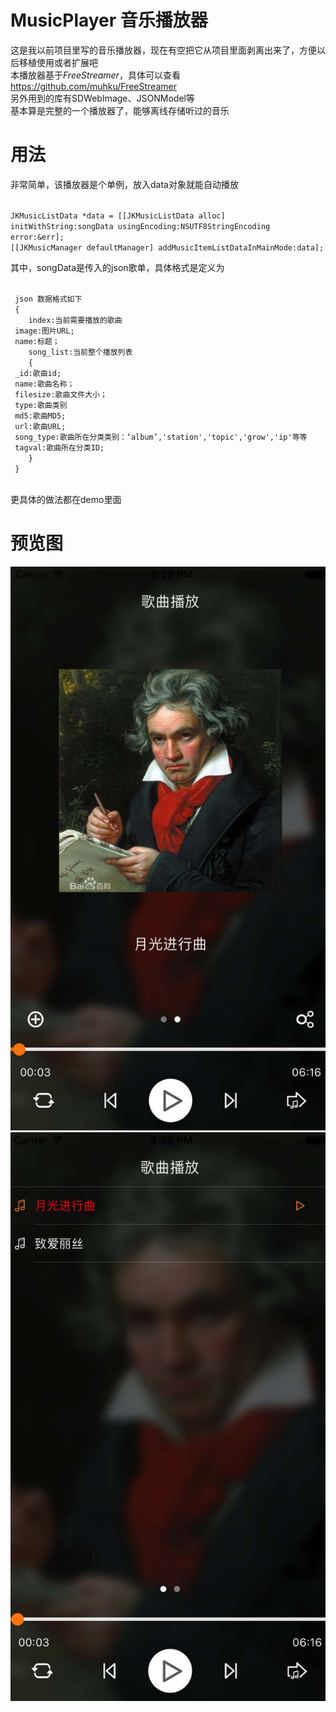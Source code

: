 # MusicPlayer 音乐播放器
这是我以前项目里写的音乐播放器，现在有空把它从项目里面剥离出来了，方便以后移植使用或者扩展吧    
本播放器基于*FreeStreamer*，具体可以查看<https://github.com/muhku/FreeStreamer>  
另外用到的库有SDWebImage、JSONModel等   
基本算是完整的一个播放器了，能够离线存储听过的音乐   
# 用法
非常简单，该播放器是个单例，放入data对象就能自动播放
<p><code>
JKMusicListData *data = [[JKMusicListData alloc] initWithString:songData usingEncoding:NSUTF8StringEncoding error:&err];
[[JKMusicManager defaultManager] addMusicItemListDataInMainMode:data];
</code><p>
其中，songData是传入的json歌单，具体格式是定义为
 <p><code>
 json 数据格式如下
 {
	index:当前需要播放的歌曲
 image:图片URL;
 name:标题；
	song_list:当前整个播放列表
	{
 _id:歌曲id;
 name:歌曲名称；
 filesize:歌曲文件大小；
 type:歌曲类别
 md5:歌曲MD5;
 url:歌曲URL;
 song_type:歌曲所在分类类别：‘album’,'station','topic','grow','ip'等等
 tagval:歌曲所在分类ID;
	}
 }
 </code></p>  
 更具体的做法都在demo里面
 
 # 预览图
 ![image](https://github.com/spxvszero/MusicPlayer/blob/master/ScreenShot/1.jpg)
 ![image](https://github.com/spxvszero/MusicPlayer/blob/master/ScreenShot/2.jpg)  
